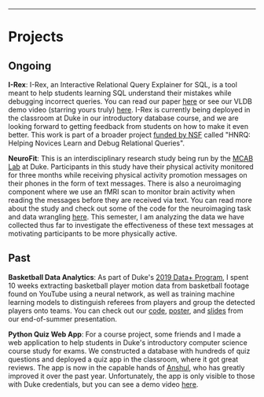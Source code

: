 ---
# Projects

## Ongoing

**I-Rex**: I-Rex, an Interactive Relational Query Explainer for SQL, is a tool meant to help students learning SQL understand their mistakes while debugging incorrect queries. You can read our paper <a href="http://www.vldb.org/pvldb/vol13/p2997-miao.pdf">here</a> or see our VLDB demo video (starring yours truly) <a href="https://dukedb-hnrq.github.io/#demo-video">here</a>. I-Rex is currently being deployed in the classroom at Duke in our introductory database course, and we are looking forward to getting feedback from students on how to make it even better. This work is part of a broader project <a href="https://nsf.gov/awardsearch/showAward?AWD_ID=2008107">funded by NSF</a> called "HNRQ: Helping Novices Learn and Debug Relational Queries".

**NeuroFit**: This is an interdisciplinary research study being run by the <a href="https://www.mcablab.science/">MCAB Lab</a> at Duke. Participants in this study have their physical activity monitored for three months while receiving physical activity promotion messages on their phones in the form of text messages. There is also a neuroimaging component where we use an fMRI scan to monitor brain activity when reading the messages before they are received via text. You can read more about the study and check out some of the code for the neuroimaging task and data wrangling <a href="https://github.com/AlexanderBendeck/neurofit-study">here</a>. This semester, I am analyzing the data we have collected thus far to investigate the effectiveness of these text messages at motivating participants to be more physically active.

## Past

**Basketball Data Analytics**: As part of Duke's <a href="https://bigdata.duke.edu/projects/basketball-analytics-pipeline-raw-video-dynamic-visualization">2019 Data+ Program</a>, I spent 10 weeks extracting basketball player motion data from basketball footage found on YouTube using a neural network, as well as training machine learning models to distinguish referees from players and group the detected players onto teams. You can check out our <a href="https://github.com/AlexanderBendeck/basketball-analytics">code</a>, <a href="https://github.com/AlexanderBendeck/files/Basketball Poster.pdf">poster</a>, and <a href="https://github.com/AlexanderBendeck/files/Basketball Summary Slides.pdf">slides</a> from our end-of-summer presentation.

**Python Quiz Web App**: For a course project, some friends and I made a web application to help students in Duke's introductory computer science course study for exams. We constructed a database with hundreds of quiz questions and deployed a quiz app in the classroom, where it got great reviews. The app is now in the capable hands of <a href="https://www.linkedin.com/in/anshul-shah99">Anshul</a>, who has greatly improved it over the past year. Unfortunately, the app is only visible to those with Duke credentials, but you can see a demo video <a href="https://youtu.be/3g_aXmRYzzo?t=334">here</a>.
